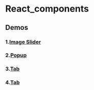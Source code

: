 # React_components

## Demos

### 1.[Image Slider](https://parsonsnguyen.github.io/React_Components/React-Image-Slider-Component/example/index.html)
### 2.[Popup](https://parsonsnguyen.github.io/React_Components/React-Popup-Component/example/index.html)
### 3.[Tab](https://parsonsnguyen.github.io/React_Components/React-Tab-Component/example/index.html)
### 4.[Tab](https://parsonsnguyen.github.io/React_Components/React-Dropdown-Checklist/example/index.html)

